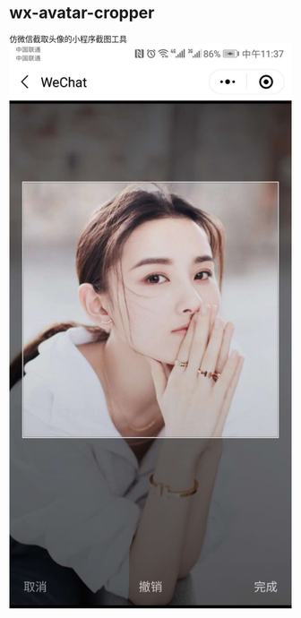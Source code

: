 # wx-avatar-cropper
仿微信截取头像的小程序截图工具
![图片](https://raw.githubusercontent.com/sheaye/wx-avatar-cropper/master/screenshot/cropper_page.jpg)
